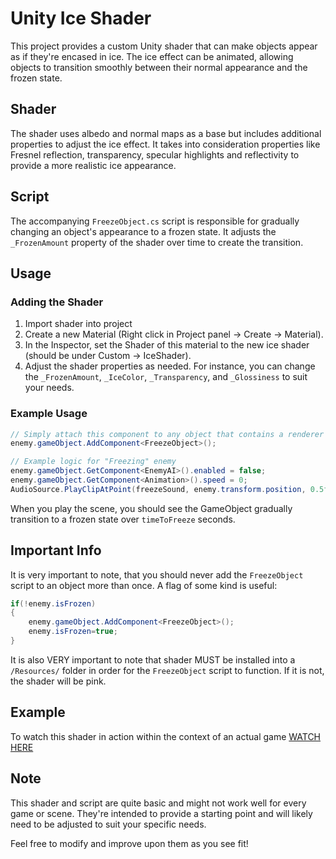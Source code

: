 # Unity Ice Shader

This project provides a custom Unity shader that can make objects appear as if they're encased in ice. The ice effect can be animated, allowing objects to transition smoothly between their normal appearance and the frozen state.

## Shader

The shader uses albedo and normal maps as a base but includes additional properties to adjust the ice effect. It takes into consideration properties like Fresnel reflection, transparency, specular highlights and reflectivity to provide a more realistic ice appearance.

## Script

The accompanying `FreezeObject.cs` script is responsible for gradually changing an object's appearance to a frozen state. It adjusts the `_FrozenAmount` property of the shader over time to create the transition.

## Usage

### Adding the Shader

1. Import shader into project
2. Create a new Material (Right click in Project panel -> Create -> Material).
3. In the Inspector, set the Shader of this material to the new ice shader (should be under Custom -> IceShader).
4. Adjust the shader properties as needed. For instance, you can change the `_FrozenAmount`, `_IceColor`, `_Transparency`, and `_Glossiness` to suit your needs.

### Example Usage

```csharp
// Simply attach this component to any object that contains a renderer to begin freezing it.
enemy.gameObject.AddComponent<FreezeObject>();

// Example logic for "Freezing" enemy
enemy.gameObject.GetComponent<EnemyAI>().enabled = false;
enemy.gameObject.GetComponent<Animation>().speed = 0;
AudioSource.PlayClipAtPoint(freezeSound, enemy.transform.position, 0.5f);
```

When you play the scene, you should see the GameObject gradually transition to a frozen state over `timeToFreeze` seconds.

## Important Info

It is very important to note, that you should never add the `FreezeObject` script to an object more than once. A flag of some kind is useful:
```csharp
if(!enemy.isFrozen)
{
    enemy.gameObject.AddComponent<FreezeObject>();
    enemy.isFrozen=true;
}
```

It is also VERY important to note that shader MUST be installed into a `/Resources/` folder in order for the `FreezeObject` script to function. If it is not, the shader will be pink.

## Example
To watch this shader in action within the context of an actual game [WATCH HERE](https://www.youtube.com/watch?v=7NfaKEPl7p0)

## Note

This shader and script are quite basic and might not work well for every game or scene. They're intended to provide a starting point and will likely need to be adjusted to suit your specific needs.

Feel free to modify and improve upon them as you see fit!
